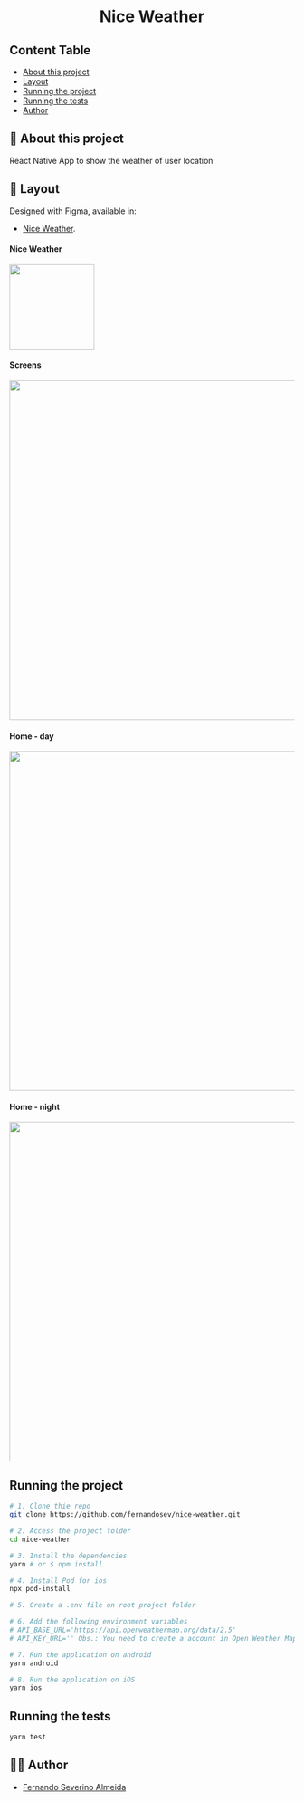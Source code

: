 <h1 align="center">Nice Weather</h1>

## Content Table

- [About this project](#-about-this-project)
- [Layout](#-layout)
- [Running the project](#running-the-project)
- [Running the tests](#running-the-tests)
- [Author](#-author)

## 📄 About this project

React Native App to show the weather of user location

## 🎨 Layout

Designed with Figma, available in:

- [Nice Weather](https://www.figma.com/file/8vfwHH51457eFWXEP3arMW/Nice-Weather?node-id=0%3A1).

#### Nice Weather
<img src="https://drive.google.com/uc?export=view&id=1BU9gGMyfHnm_rWEgcwTL6sUiJNw_MeVb" width="150">

#### Screens
<img src="https://drive.google.com/uc?export=view&id=1sLQSqneaE_HSCCpDydHqY-2HsHXv3Z7G" width="600">

#### Home - day
<img src="https://drive.google.com/uc?export=view&id=1B0csPdHE3xmrdjr54dr1V370rvxdkSpU" width="600">

#### Home - night
<img src="https://drive.google.com/uc?export=view&id=1caFSOtiTqpU6s3DEXaymzgOreAXv53GI" width="600">

## Running the project

```bash
# 1. Clone thie repo
git clone https://github.com/fernandosev/nice-weather.git

# 2. Access the project folder
cd nice-weather

# 3. Install the dependencies
yarn # or $ npm install

# 4. Install Pod for ios
npx pod-install

# 5. Create a .env file on root project folder

# 6. Add the following environment variables
# API_BASE_URL='https://api.openweathermap.org/data/2.5'
# API_KEY_URL='' Obs.: You need to create a account in Open Weather Map to create a API_KEY_URL

# 7. Run the application on android
yarn android

# 8. Run the application on iOS
yarn ios

```

## Running the tests

```bash
yarn test

```

## 👨‍💻 Author

- [Fernando Severino Almeida](https://github.com/fernandosev)
